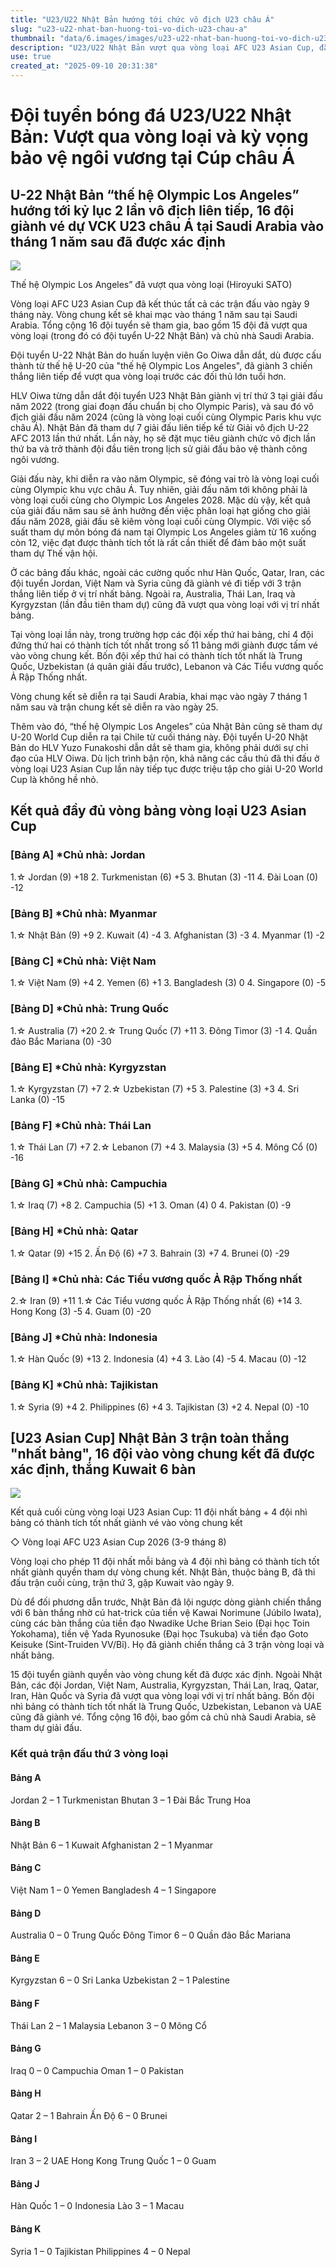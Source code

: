 ```yaml
---
title: "U23/U22 Nhật Bản hướng tới chức vô địch U23 châu Á"
slug: "u23-u22-nhat-ban-huong-toi-vo-dich-u23-chau-a"
thumbnail: "data/6.images/images/u23-u22-nhat-ban-huong-toi-vo-dich-u23-chau-a.webp"
description: "U23/U22 Nhật Bản vượt qua vòng loại AFC U23 Asian Cup, đặt mục tiêu vô địch lần thứ hai liên tiếp, và danh sách 16 đội giành vé vào vòng chung kết."
use: true
created_at: "2025-09-10 20:31:38"
---
```


# Đội tuyển bóng đá U23/U22 Nhật Bản: Vượt qua vòng loại và kỳ vọng bảo vệ ngôi vương tại Cúp châu Á

## U-22 Nhật Bản “thế hệ Olympic Los Angeles” hướng tới kỷ lục 2 lần vô địch liên tiếp, 16 đội giành vé dự VCK U23 châu Á tại Saudi Arabia vào tháng 1 năm sau đã được xác định

![](/images/20250910-45962463-gekisaka-000-1-view.webp)

Thế hệ Olympic Los Angeles” đã vượt qua vòng loại (Hiroyuki SATO)

Vòng loại AFC U23 Asian Cup đã kết thúc tất cả các trận đấu vào ngày 9 tháng này. Vòng chung kết sẽ khai mạc vào tháng 1 năm sau tại Saudi Arabia. Tổng cộng 16 đội tuyển sẽ tham gia, bao gồm 15 đội đã vượt qua vòng loại (trong đó có đội tuyển U-22 Nhật Bản) và chủ nhà Saudi Arabia.

Đội tuyển U-22 Nhật Bản do huấn luyện viên Go Oiwa dẫn dắt, dù được cấu thành từ thế hệ U-20 của "thế hệ Olympic Los Angeles", đã giành 3 chiến thắng liên tiếp để vượt qua vòng loại trước các đối thủ lớn tuổi hơn.

HLV Oiwa từng dẫn dắt đội tuyển U23 Nhật Bản giành vị trí thứ 3 tại giải đấu năm 2022 (trong giai đoạn đầu chuẩn bị cho Olympic Paris), và sau đó vô địch giải đấu năm 2024 (cũng là vòng loại cuối cùng Olympic Paris khu vực châu Á). Nhật Bản đã tham dự 7 giải đấu liên tiếp kể từ Giải vô địch U-22 AFC 2013 lần thứ nhất. Lần này, họ sẽ đặt mục tiêu giành chức vô địch lần thứ ba và trở thành đội đầu tiên trong lịch sử giải đấu bảo vệ thành công ngôi vương.

Giải đấu này, khi diễn ra vào năm Olympic, sẽ đóng vai trò là vòng loại cuối cùng Olympic khu vực châu Á. Tuy nhiên, giải đấu năm tới không phải là vòng loại cuối cùng cho Olympic Los Angeles 2028. Mặc dù vậy, kết quả của giải đấu năm sau sẽ ảnh hưởng đến việc phân loại hạt giống cho giải đấu năm 2028, giải đấu sẽ kiêm vòng loại cuối cùng Olympic. Với việc số suất tham dự môn bóng đá nam tại Olympic Los Angeles giảm từ 16 xuống còn 12, việc đạt được thành tích tốt là rất cần thiết để đảm bảo một suất tham dự Thế vận hội.

Ở các bảng đấu khác, ngoài các cường quốc như Hàn Quốc, Qatar, Iran, các đội tuyển Jordan, Việt Nam và Syria cũng đã giành vé đi tiếp với 3 trận thắng liên tiếp ở vị trí nhất bảng. Ngoài ra, Australia, Thái Lan, Iraq và Kyrgyzstan (lần đầu tiên tham dự) cũng đã vượt qua vòng loại với vị trí nhất bảng.

Tại vòng loại lần này, trong trường hợp các đội xếp thứ hai bảng, chỉ 4 đội đứng thứ hai có thành tích tốt nhất trong số 11 bảng mới giành được tấm vé vào vòng chung kết. Bốn đội xếp thứ hai có thành tích tốt nhất là Trung Quốc, Uzbekistan (á quân giải đấu trước), Lebanon và Các Tiểu vương quốc Ả Rập Thống nhất.

Vòng chung kết sẽ diễn ra tại Saudi Arabia, khai mạc vào ngày 7 tháng 1 năm sau và trận chung kết sẽ diễn ra vào ngày 25.

Thêm vào đó, “thế hệ Olympic Los Angeles” của Nhật Bản cũng sẽ tham dự U-20 World Cup diễn ra tại Chile từ cuối tháng này. Đội tuyển U-20 Nhật Bản do HLV Yuzo Funakoshi dẫn dắt sẽ tham gia, không phải dưới sự chỉ đạo của HLV Oiwa. Dù lịch trình bận rộn, khả năng các cầu thủ đã thi đấu ở vòng loại U23 Asian Cup lần này tiếp tục được triệu tập cho giải U-20 World Cup là không hề nhỏ.

## Kết quả đầy đủ vòng bảng vòng loại U23 Asian Cup

### [Bảng A] *Chủ nhà: Jordan
1.☆ Jordan (9) +18
2. Turkmenistan (6) +5
3. Bhutan (3) -11
4. Đài Loan (0) -12

### [Bảng B] *Chủ nhà: Myanmar
1.☆ Nhật Bản (9) +9
2. Kuwait (4) -4
3. Afghanistan (3) -3
4. Myanmar (1) -2

### [Bảng C] *Chủ nhà: Việt Nam
1.☆ Việt Nam (9) +4
2. Yemen (6) +1
3. Bangladesh (3) 0
4. Singapore (0) -5

### [Bảng D] *Chủ nhà: Trung Quốc
1.☆ Australia (7) +20
2.☆ Trung Quốc (7) +11
3. Đông Timor (3) -1
4. Quần đảo Bắc Mariana (0) -30

### [Bảng E] *Chủ nhà: Kyrgyzstan
1.☆ Kyrgyzstan (7) +7
2.☆ Uzbekistan (7) +5
3. Palestine (3) +3
4. Sri Lanka (0) -15

### [Bảng F] *Chủ nhà: Thái Lan
1.☆ Thái Lan (7) +7
2.☆ Lebanon (7) +4
3. Malaysia (3) +5
4. Mông Cổ (0) -16

### [Bảng G] *Chủ nhà: Campuchia
1.☆ Iraq (7) +8
2. Campuchia (5) +1
3. Oman (4) 0
4. Pakistan (0) -9

### [Bảng H] *Chủ nhà: Qatar
1.☆ Qatar (9) +15
2. Ấn Độ (6) +7
3. Bahrain (3) +7
4. Brunei (0) -29

### [Bảng I] *Chủ nhà: Các Tiểu vương quốc Ả Rập Thống nhất
2.☆ Iran (9) +11
1.☆ Các Tiểu vương quốc Ả Rập Thống nhất (6) +14
3. Hong Kong (3) -5
4. Guam (0) -20

### [Bảng J] *Chủ nhà: Indonesia
1.☆ Hàn Quốc (9) +13
2. Indonesia (4) +4
3. Lào (4) -5
4. Macau (0) -12

### [Bảng K] *Chủ nhà: Tajikistan
1.☆ Syria (9) +4
2. Philippines (6) +4
3. Tajikistan (3) +2
4. Nepal (0) -10

## [U23 Asian Cup] Nhật Bản 3 trận toàn thắng "nhất bảng", 16 đội vào vòng chung kết đã được xác định, thắng Kuwait 6 bàn

![](/images/20250910-01466555-nnn-000-3-view.webp)

Kết quả cuối cùng vòng loại U23 Asian Cup: 11 đội nhất bảng + 4 đội nhì bảng có thành tích tốt nhất giành vé vào vòng chung kết

◇ Vòng loại AFC U23 Asian Cup 2026 (3-9 tháng 8)

Vòng loại cho phép 11 đội nhất mỗi bảng và 4 đội nhì bảng có thành tích tốt nhất giành quyền tham dự vòng chung kết. Nhật Bản, thuộc bảng B, đã thi đấu trận cuối cùng, trận thứ 3, gặp Kuwait vào ngày 9.

Dù để đối phương dẫn trước, Nhật Bản đã lội ngược dòng giành chiến thắng với 6 bàn thắng nhờ cú hat-trick của tiền vệ Kawai Norimune (Júbilo Iwata), cùng các bàn thắng của tiền đạo Nwadike Uche Brian Seio (Đại học Toin Yokohama), tiền vệ Yada Ryunosuke (Đại học Tsukuba) và tiền đạo Goto Keisuke (Sint-Truiden VV/Bỉ). Họ đã giành chiến thắng cả 3 trận vòng loại và nhất bảng.

15 đội tuyển giành quyền vào vòng chung kết đã được xác định. Ngoài Nhật Bản, các đội Jordan, Việt Nam, Australia, Kyrgyzstan, Thái Lan, Iraq, Qatar, Iran, Hàn Quốc và Syria đã vượt qua vòng loại với vị trí nhất bảng. Bốn đội nhì bảng có thành tích tốt nhất là Trung Quốc, Uzbekistan, Lebanon và UAE cũng đã giành vé. Tổng cộng 16 đội, bao gồm cả chủ nhà Saudi Arabia, sẽ tham dự giải đấu.

### Kết quả trận đấu thứ 3 vòng loại

#### Bảng A
Jordan 2 – 1 Turkmenistan
Bhutan 3 – 1 Đài Bắc Trung Hoa

#### Bảng B
Nhật Bản 6 – 1 Kuwait
Afghanistan 2 – 1 Myanmar

#### Bảng C
Việt Nam 1 – 0 Yemen
Bangladesh 4 – 1 Singapore

#### Bảng D
Australia 0 – 0 Trung Quốc
Đông Timor 6 – 0 Quần đảo Bắc Mariana

#### Bảng E
Kyrgyzstan 6 – 0 Sri Lanka
Uzbekistan 2 – 1 Palestine

#### Bảng F
Thái Lan 2 – 1 Malaysia
Lebanon 3 – 0 Mông Cổ

#### Bảng G
Iraq 0 – 0 Campuchia
Oman 1 – 0 Pakistan

#### Bảng H
Qatar 2 – 1 Bahrain
Ấn Độ 6 – 0 Brunei

#### Bảng I
Iran 3 – 2 UAE
Hong Kong Trung Quốc 1 – 0 Guam

#### Bảng J
Hàn Quốc 1 – 0 Indonesia
Lào 3 – 1 Macau

#### Bảng K
Syria 1 – 0 Tajikistan
Philippines 4 – 0 Nepal